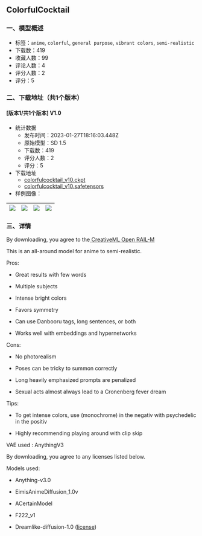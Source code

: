 ## ColorfulCocktail
### 一、模型概述

- 标签：`anime`, `colorful`, `general purpose`, `vibrant colors`, `semi-realistic`
- 下载数：419
- 收藏人数：99
- 评论人数：4
- 评分人数：2
- 评分：5

### 二、下载地址（共1个版本）

#### [版本1/共1个版本] V1.0

- 统计数据
  - 发布时间：2023-01-27T18:16:03.448Z
  - 原始模型：SD 1.5
  - 下载数：419
  - 评分人数：2
  - 评分：5
- 下载地址
  - [colorfulcocktail_v10.ckpt](https://civitai.com/api/download/models/4924?type=Model&format=PickleTensor&size=full&fp=fp16)
  - [colorfulcocktail_v10.safetensors](https://civitai.com/api/download/models/4924)
- 样例图像：

| <img src="https://image.civitai.com/xG1nkqKTMzGDvpLrqFT7WA/c69c50cc-5e44-410c-960e-9f1352a06400/width=450/37173.jpeg" /> | <img src="https://image.civitai.com/xG1nkqKTMzGDvpLrqFT7WA/0443a8e8-fce6-489c-e17f-9da556121b00/width=450/37172.jpeg" /> | <img src="https://image.civitai.com/xG1nkqKTMzGDvpLrqFT7WA/b9fac9f2-168b-4211-938a-12b91578d100/width=450/35507.jpeg" /> | <img src="https://image.civitai.com/xG1nkqKTMzGDvpLrqFT7WA/59b91a8a-b881-4b70-7ad7-b4adb7d8f000/width=450/37171.jpeg" /> |
| ---- | ---- | ---- | ---- |


### 三、详情
<p>By downloading, you agree to the<a target="_blank" rel="ugc" href="https://huggingface.co/spaces/CompVis/stable-diffusion-license"> <u>CreativeML Open RAIL-M</u></a></p><p>This is an all-around model for anime to semi-realistic.</p><p>Pros:</p><ul><li><p>Great results with few words</p></li><li><p>Multiple subjects</p></li><li><p>Intense bright colors</p></li><li><p>Favors symmetry</p></li><li><p>Can use Danbooru tags, long sentences, or both</p></li><li><p>Works well with embeddings and hypernetworks</p></li></ul><p>Cons:</p><ul><li><p>No photorealism</p></li><li><p>Poses can be tricky to summon correctly</p></li><li><p>Long heavily emphasized prompts are penalized</p></li><li><p>Sexual acts almost always lead to a Cronenberg fever dream</p></li></ul><p>Tips:</p><ul><li><p>To get intense colors, use (monochrome) in the negativ with psychedelic in the positiv</p></li><li><p>Highly recommending playing around with clip skip<br /></p></li></ul><p>VAE used : AnythingV3<br /></p><p>By downloading, you agree to any licenses listed below.</p><p>Models used:</p><ul><li><p>Anything-v3.0</p></li><li><p>EimisAnimeDiffusion_1.0v</p></li><li><p>ACertainModel</p></li><li><p>F222_v1</p></li><li><p>Dreamlike-diffusion-1.0 (<a target="_blank" rel="ugc" href="https://civitai.com/models/1274/dreamlike-diffusion-10"><u>license</u></a>)</p></li></ul>